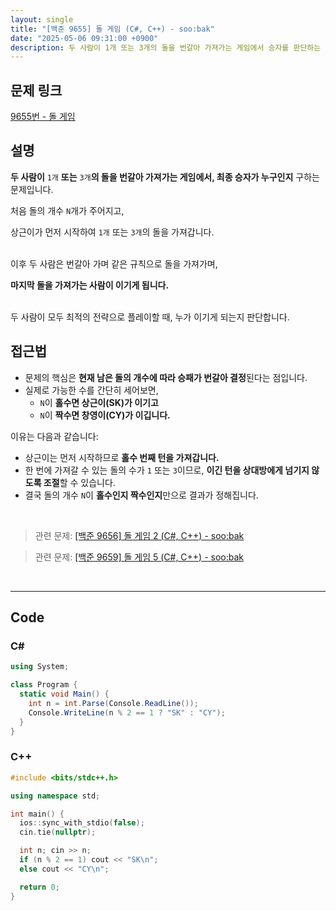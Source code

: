 ```yaml
---
layout: single
title: "[백준 9655] 돌 게임 (C#, C++) - soo:bak"
date: "2025-05-06 09:31:00 +0900"
description: 두 사람이 1개 또는 3개의 돌을 번갈아 가져가는 게임에서 승자를 판단하는 백준 9655번 돌 게임 문제의 C# 및 C++ 풀이 및 해설
---
```


## 문제 링크
[9655번 - 돌 게임](https://www.acmicpc.net/problem/9655)

## 설명
**두 사람이** `1개` **또는** `3개`**의 돌을 번갈아 가져가는 게임에서, 최종 승자가 누구인지** 구하는 문제입니다.

처음 돌의 개수 `N`개가 주어지고,

상근이가 먼저 시작하여 `1개` 또는 `3개`의 돌을 가져갑니다.

<br>
이후 두 사람은 번갈아 가며 같은 규칙으로 돌을 가져가며,

**마지막 돌을 가져가는 사람이 이기게 됩니다.**

<br>
두 사람이 모두 최적의 전략으로 플레이할 때, 누가 이기게 되는지 판단합니다.

<br>

## 접근법
- 문제의 핵심은 **현재 남은 돌의 개수에 따라 승패가 번갈아 결정**된다는 점입니다.
- 실제로 가능한 수를 간단히 세어보면,
  - `N`이 **홀수면 상근이(SK)가 이기고**
  - `N`이 **짝수면 창영이(CY)가 이깁니다.**

이유는 다음과 같습니다:
- 상근이는 먼저 시작하므로 **홀수 번째 턴을 가져갑니다.**
- 한 번에 가져갈 수 있는 돌의 수가 `1` 또는 `3`이므로, **이긴 턴을 상대방에게 넘기지 않도록 조절**할 수 있습니다.
- 결국 돌의 개수 `N`이 **홀수인지 짝수인지**만으로 결과가 정해집니다.

<br>

> 관련 문제: [[백준 9656] 돌 게임 2 (C#, C++) - soo:bak](https://soo-bak.github.io/algorithm/boj/stone-game2-40)

> 관련 문제: [[백준 9659] 돌 게임 5 (C#, C++) - soo:bak](https://soo-bak.github.io/algorithm/boj/rockgame5-1724)

<br>

---

## Code

### C#

```csharp
using System;

class Program {
  static void Main() {
    int n = int.Parse(Console.ReadLine());
    Console.WriteLine(n % 2 == 1 ? "SK" : "CY");
  }
}
```

### C++

```cpp
#include <bits/stdc++.h>

using namespace std;

int main() {
  ios::sync_with_stdio(false);
  cin.tie(nullptr);

  int n; cin >> n;
  if (n % 2 == 1) cout << "SK\n";
  else cout << "CY\n";

  return 0;
}
```
